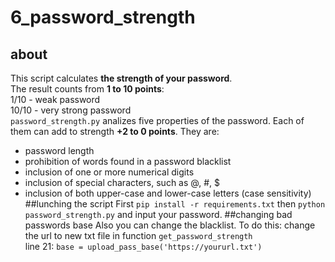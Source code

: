 # 6_password_strength 
## about
This script calculates **the strength of your password**.   
The result counts from __1 to 10 points__:  
1/10 - weak password  
10/10 - very strong password  
`password_strength.py` analizes  five properties of the password. Each of them can add to strength  __+2 to 0 points__.
They are: 
* password length
* prohibition of words found in a password blacklist
* inclusion of one or more numerical digits
* inclusion of special characters, such as @, #, $
* inclusion of both upper-case and lower-case letters (case sensitivity)
##lunching the script 
 First `pip install -r requirements.txt` then `python password_strength.py` and input your password.
##changing bad passwords base 
Also you can change the blacklist.  To do this: 
  change the url to new txt file in function `get_password_strength`  
line 21: `base = upload_pass_base('https://yoururl.txt')`
